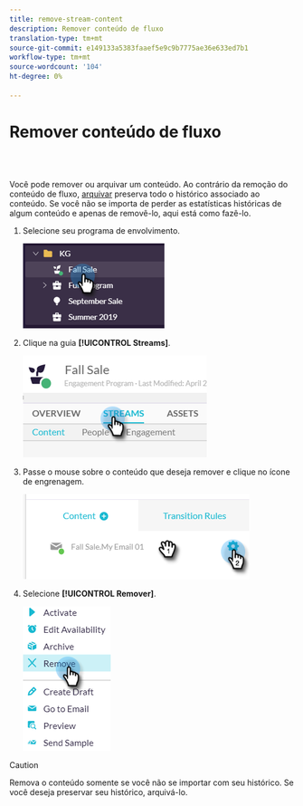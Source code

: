 ```yaml
---
title: remove-stream-content
description: Remover conteúdo de fluxo
translation-type: tm+mt
source-git-commit: e149133a5383faaef5e9c9b7775ae36e633ed7b1
workflow-type: tm+mt
source-wordcount: '104'
ht-degree: 0%

---
```



# Remover conteúdo de fluxo

<br> 

Você pode remover ou arquivar um conteúdo. Ao contrário da remoção do conteúdo de fluxo, [arquivar](/help/sky/archive-and-unarchive-stream-content.md) preserva todo o histórico associado ao conteúdo. Se você não se importa de perder as estatísticas históricas de algum conteúdo e apenas de removê-lo, aqui está como fazê-lo.

1. Selecione seu programa de envolvimento.

   ![Imagem Um](/help/sky/assets/engagement-programs/remove-stream-content/remove-stream-content-1.png)

1. Clique na guia **[!UICONTROL Streams]**.

   ![Imagem dois](/help/sky/assets/engagement-programs/remove-stream-content/remove-stream-content-2.png)

1. Passe o mouse sobre o conteúdo que deseja remover e clique no ícone de engrenagem.

   ![Imagem Três](/help/sky/assets/engagement-programs/remove-stream-content/remove-stream-content-3.png)

1. Selecione **[!UICONTROL Remover]**.

   ![Imagem quatro](/help/sky/assets/engagement-programs/remove-stream-content/remove-stream-content-4.png)

>[!CAUTION]
>
>Remova o conteúdo somente se você não se importar com seu histórico. Se você
>deseja preservar seu histórico, arquivá-lo.
